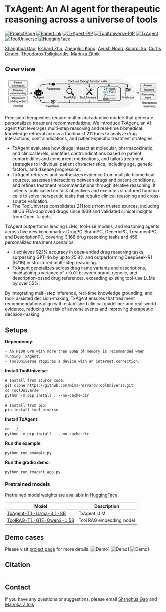# TxAgent: An AI agent for therapeutic reasoning across a universe of tools

[![ProjectPage](https://img.shields.io/badge/ProjectPage-TxAgent-red)](https://zitniklab.hms.harvard.edu/TxAgent)
[![PaperLink](https://img.shields.io/badge/PDF-TxAgent-red)]()
[![TxAgent-PIP](https://img.shields.io/badge/Pip-TxAgent-blue)](https://pypi.org/project/txagent/)
[![ToolUniverse-PIP](https://img.shields.io/badge/Pip-ToolUniverse-blue)](https://pypi.org/project/tooluniverse/)
[![TxAgent](https://img.shields.io/badge/Code-TxAgent-purple)](https://github.com/mims-harvard/TxAgent)
[![ToolUniverse](https://img.shields.io/badge/Code-ToolUniverse-purple)](https://github.com/mims-harvard/ToolUniverse)
[![HuggingFace](https://img.shields.io/badge/HuggingFace-TxAgentT1-yellow)](https://huggingface.co/collections/mims-harvard/txagent-67c8e54a9d03a429bb0c622c)

  <body>
    <section class="hero">
      <div class="hero-body">
        <div class="container is-max-desktop">
          <div class="columns is-centered">
            <div class="column has-text-centered">
              <div class="is-size-5 publication-authors">
                <!-- Paper authors -->
                <span class="author-block">
                  <a href="https://shgao.site" target="_blank">Shanghua Gao</a
                  >,</span
                >
                <span class="author-block">
                  <a
                    href="https://www.linkedin.com/in/richard-zhu-4236901a7/"
                    target="_blank"
                    >Richard Zhu</a
                  >,</span
                >
                <span class="author-block">
                  <a href="https://zlkong.github.io/homepage/" target="_blank"
                    >Zhenglun Kong</a
                  >,</span
                >
                <span class="author-block">
                  <a href="https://www.ayushnoori.com/" target="_blank"
                    >Ayush Noori</a
                  >,</span
                >
                <span class="author-block">
                  <a
                    href="https://scholar.google.com/citations?hl=zh-CN&user=Awdn73MAAAAJ"
                    target="_blank"
                    >Xiaorui Su</a
                  >,</span
                >
                <span class="author-block">
                  <a
                    href="https://www.linkedin.com/in/curtisginder/"
                    target="_blank"
                    >Curtis Ginder</a
                  >,</span
                >
                <span class="author-block">
                  <a href="https://sites.google.com/view/theo-t" target="_blank"
                    >Theodoros Tsiligkaridis</a
                  >,</span
                >
                <span class="author-block">
                  <a href="https://zitniklab.hms.harvard.edu/" target="_blank"
                    >Marinka Zitnik</a
                  >
              </div>

## Overview

![TxAgent](img/txagent.jpg)

Precision therapeutics require multimodal adaptive models that generate personalized treatment recommendations. We introduce TxAgent, an AI agent that leverages multi-step reasoning and real-time biomedical knowledge retrieval across a toolbox of 211 tools to analyze drug interactions, contraindications, and patient-specific treatment strategies. 
- TxAgent evaluates how drugs interact at molecular, pharmacokinetic, and clinical levels, identifies contraindications based on patient comorbidities and concurrent medications, and tailors treatment strategies to individual patient characteristics, including age, genetic factors, and disease progression. 
- TxAgent retrieves and synthesizes evidence from multiple biomedical sources, assesses interactions between drugs and patient conditions, and refines treatment recommendations through iterative reasoning. It selects tools based on task objectives and executes structured function calls to solve therapeutic tasks that require clinical reasoning and cross-source validation. 
- The ToolUniverse consolidates 211 tools from trusted sources, including all US FDA-approved drugs since 1939 and validated clinical insights from Open Targets. 

TxAgent outperforms leading LLMs, tool-use models, and reasoning agents across five new benchmarks: DrugPC, BrandPC, GenericPC, TreatmentPC, and DescriptionPC, covering 3,168 drug reasoning tasks and 456 personalized treatment scenarios. 
- It achieves 92.1% accuracy in open-ended drug reasoning tasks, surpassing GPT-4o by up to 25.8% and outperforming DeepSeek-R1 (671B) in structured multi-step reasoning.
- TxAgent generalizes across drug name variants and descriptions, maintaining a variance of &lt; 0.01 between brand, generic, and description-based drug references, exceeding existing tool-use LLMs by over 55%. 

By integrating multi-step inference, real-time knowledge grounding, and tool- assisted decision-making, TxAgent ensures that treatment recommendations align with established clinical guidelines and real-world evidence, reducing the risk of adverse events and improving therapeutic decision-making.


## Setups

**Dependency**:

```
- An H100 GPU with more than 80GB of memory is recommended when running TxAgent. 
- ToolUniverse requires a device with an internet connection.
```

**Install ToolUniverse**:

```
# Install from source code:
git clone https://github.com/mims-harvard/ToolUniverse.git
cd ToolUniverse
python -m pip install . --no-cache-dir

# Install from pip:
pip install tooluniverse

```

**Install TxAgent**:

```
cd ../
python -m pip install . --no-cache-dir
```

**Run the example**:

```
python run_example.py
```

**Run the gradio demo**:

```
python run_txagent_app.py
```

### Pretrained models

Pretrained model weights are available in [HuggingFace](https://huggingface.co/collections/mims-harvard/txagent-67c8e54a9d03a429bb0c622c).

| Model         | Description    |
|---------------|--------------|
| [TxAgent-T1-Llama-3.1-8B](https://huggingface.co/mims-harvard/TxAgent-T1-Llama-3.1-8B)  | TxAgent LLM       |
| [ToolRAG-T1-GTE-Qwen2-1.5B](https://huggingface.co/mims-harvard/ToolRAG-T1-GTE-Qwen2-1.5B)   | Tool RAG embedding model  |

## Demo cases
Please visit [project page](https://github.com/mims-harvard/TxAgent) for more details.
![Demo1](img/q1.gif)
![Demo1](img/q2.gif)
![Demo1](img/q3.gif)


## Citation

```

```

## Contact
If you have any questions or suggestions, please email [Shanghua Gao](mailto:shanghuagao@gmail.com) and [Marinka Zitnik](mailto:marinka@hms.harvard.edu).
